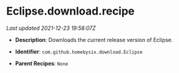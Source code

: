 # Eclipse.download.recipe

_Last updated 2021-12-23 19:58:07Z_

- **Description**: Downloads the current release version of Eclipse.

- **Identifier**: `com.github.homebysix.download.Eclipse`

- **Parent Recipes**: `None`